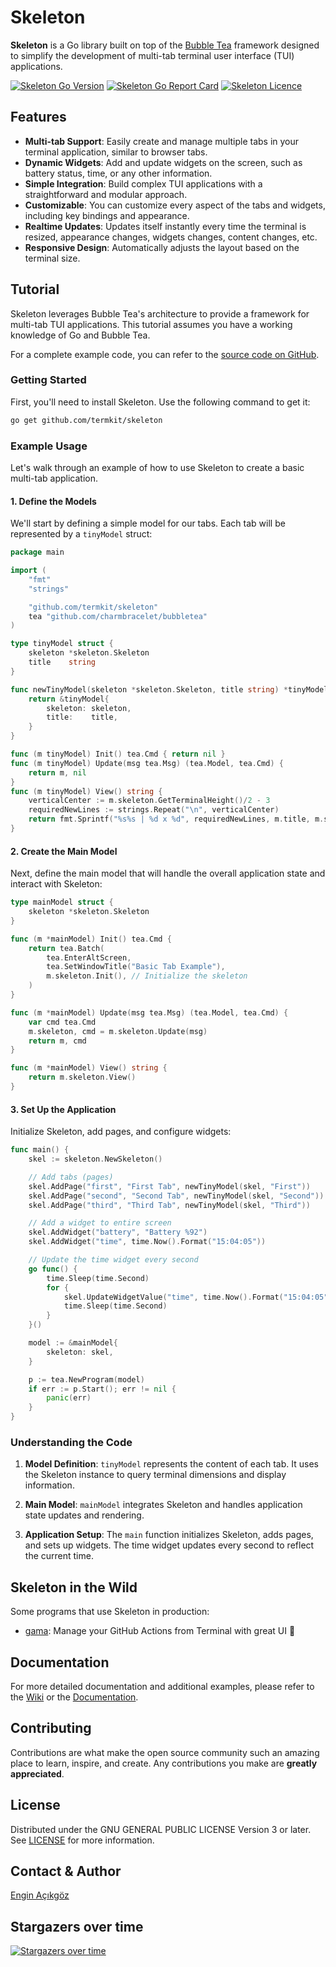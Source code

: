 # Skeleton

**Skeleton** is a Go library built on top of the [Bubble Tea](https://github.com/charmbracelet/bubbletea) framework designed to simplify the development of multi-tab terminal user interface (TUI) applications.

<a href="https://github.com/termkit/skeleton" target="_blank"><img src="https://img.shields.io/github/go-mod/go-version/termkit/skeleton?style=for-the-badge&logo=go" alt="Skeleton Go Version" /></a>
<a href="https://goreportcard.com/report/github.com/termkit/skeleton" target="_blank"><img src="https://goreportcard.com/badge/github.com/termkit/skeleton?style=for-the-badge&logo=go" alt="Skeleton Go Report Card" /></a>
<a href="https://github.com/termkit/skeleton" target="_blank"><img src="https://img.shields.io/github/license/termkit/skeleton?style=for-the-badge" alt="Skeleton Licence" /></a>

## Features

- **Multi-tab Support**: Easily create and manage multiple tabs in your terminal application, similar to browser tabs.
- **Dynamic Widgets**: Add and update widgets on the screen, such as battery status, time, or any other information.
- **Simple Integration**: Build complex TUI applications with a straightforward and modular approach.
- **Customizable**: You can customize every aspect of the tabs and widgets, including key bindings and appearance. 
- **Realtime Updates**: Updates itself instantly every time the terminal is resized, appearance changes, widgets changes, content changes, etc.
- **Responsive Design**: Automatically adjusts the layout based on the terminal size.

## Tutorial

Skeleton leverages Bubble Tea's architecture to provide a framework for multi-tab TUI applications. This tutorial assumes you have a working knowledge of Go and Bubble Tea.

For a complete example code, you can refer to the [source code on GitHub](https://github.com/termkit/skeleton/tree/main/examples).

### Getting Started

First, you'll need to install Skeleton. Use the following command to get it:

````bash
go get github.com/termkit/skeleton
````

### Example Usage

Let's walk through an example of how to use Skeleton to create a basic multi-tab application.

#### 1. Define the Models

We'll start by defining a simple model for our tabs. Each tab will be represented by a `tinyModel` struct:

````go
package main

import (
	"fmt"
	"strings"

	"github.com/termkit/skeleton"
	tea "github.com/charmbracelet/bubbletea"
)

type tinyModel struct {
	skeleton *skeleton.Skeleton
	title    string
}

func newTinyModel(skeleton *skeleton.Skeleton, title string) *tinyModel {
	return &tinyModel{
		skeleton: skeleton,
		title:    title,
	}
}

func (m tinyModel) Init() tea.Cmd { return nil }
func (m tinyModel) Update(msg tea.Msg) (tea.Model, tea.Cmd) {
	return m, nil
}
func (m tinyModel) View() string {
	verticalCenter := m.skeleton.GetTerminalHeight()/2 - 3
	requiredNewLines := strings.Repeat("\n", verticalCenter)
	return fmt.Sprintf("%s%s | %d x %d", requiredNewLines, m.title, m.skeleton.GetTerminalWidth(), m.skeleton.GetTerminalHeight())
}
````

#### 2. Create the Main Model

Next, define the main model that will handle the overall application state and interact with Skeleton:

````go
type mainModel struct {
	skeleton *skeleton.Skeleton
}

func (m *mainModel) Init() tea.Cmd {
	return tea.Batch(
		tea.EnterAltScreen,
		tea.SetWindowTitle("Basic Tab Example"),
		m.skeleton.Init(), // Initialize the skeleton
	)
}

func (m *mainModel) Update(msg tea.Msg) (tea.Model, tea.Cmd) {
	var cmd tea.Cmd
	m.skeleton, cmd = m.skeleton.Update(msg)
	return m, cmd
}

func (m *mainModel) View() string {
	return m.skeleton.View()
}
````

#### 3. Set Up the Application

Initialize Skeleton, add pages, and configure widgets:

````go
func main() {
	skel := skeleton.NewSkeleton()

	// Add tabs (pages)
	skel.AddPage("first", "First Tab", newTinyModel(skel, "First"))
	skel.AddPage("second", "Second Tab", newTinyModel(skel, "Second"))
	skel.AddPage("third", "Third Tab", newTinyModel(skel, "Third"))

	// Add a widget to entire screen
	skel.AddWidget("battery", "Battery %92")
	skel.AddWidget("time", time.Now().Format("15:04:05"))

	// Update the time widget every second
	go func() {
		time.Sleep(time.Second)
		for {
			skel.UpdateWidgetValue("time", time.Now().Format("15:04:05"))
			time.Sleep(time.Second)
		}
	}()

	model := &mainModel{
		skeleton: skel,
	}

	p := tea.NewProgram(model)
	if err := p.Start(); err != nil {
		panic(err)
	}
}
````

### Understanding the Code

1. **Model Definition**: `tinyModel` represents the content of each tab. It uses the Skeleton instance to query terminal dimensions and display information.

2. **Main Model**: `mainModel` integrates Skeleton and handles application state updates and rendering.

3. **Application Setup**: The `main` function initializes Skeleton, adds pages, and sets up widgets. The time widget updates every second to reflect the current time.

## Skeleton in the Wild
Some programs that use Skeleton in production:
- [gama](github.com/termkit/gama): Manage your GitHub Actions from Terminal with great UI 🧪

## Documentation

For more detailed documentation and additional examples, please refer to the [Wiki](https://github.com/termkit/skeleton/wiki) or the [Documentation](https://github.com/termkit/skeleton/docs).

## Contributing

Contributions are what make the open source community such an amazing place to learn, inspire, and create. Any contributions you make are **greatly appreciated**.

## License

Distributed under the GNU GENERAL PUBLIC LICENSE Version 3 or later. See [LICENSE](LICENSE) for more information.

## Contact & Author

[Engin Açıkgöz](https://github.com/canack)

## Stargazers over time

[![Stargazers over time](https://starchart.cc/termkit/skeleton.svg?variant=adaptive)](https://starchart.cc/termkit/skeleton)
